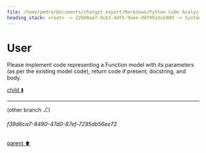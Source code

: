 ```yaml
---
file: /home/pedro/Documents/chatgpt_export/Markdown/Python Code Analysis & Parsing.md
heading_stack: <root> -> 22b00ae7-9cb2-4df5-9eee-d07991dcb909 -> System -> 20ebaef2-02d6-4890-a642-e0f29f17805b -> System -> aaa2cafe-8b89-4a61-8a81-7ae5b849a3d4 -> User -> 9440ae93-53d9-4599-a08c-4f481da5db27 -> Assistant -> 57cd8fdb-661b-4e6a-89bc-77d3c8237b3f -> Tool -> 79181316-3c09-4844-8300-7e43ccd3f8a1 -> Assistant -> Cell 1 -> Cell 2 -> Observations: -> aaa2a124-a531-49d7-abf1-6bff71ae059e -> User
---
```

# User

Please implement code representing a Function model with its parameters (as per the existing model code), return code if present, docstring, and body.

[child ⬇️](#f39d6ca7-8490-47d0-87ef-7295db56ee72)

---

(other branch ⎇)
###### f39d6ca7-8490-47d0-87ef-7295db56ee72
[parent ⬆️](#aaa2a124-a531-49d7-abf1-6bff71ae059e)

